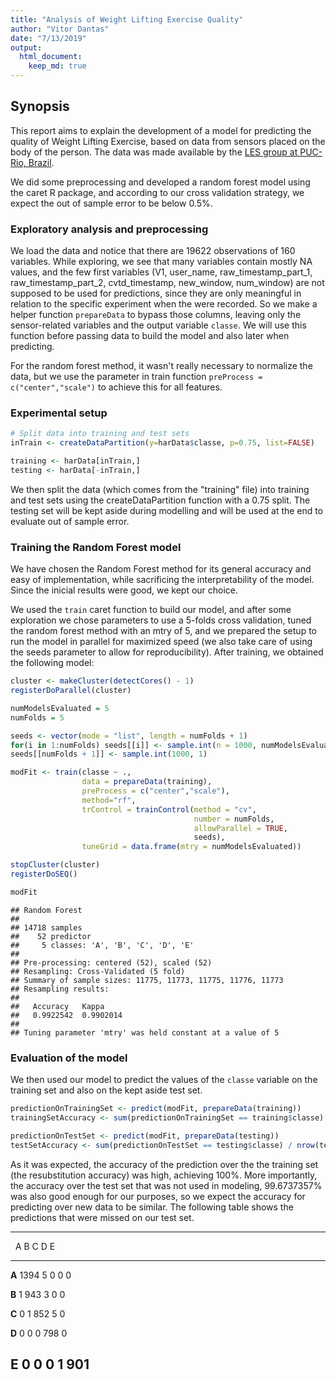 ```yaml
---
title: "Analysis of Weight Lifting Exercise Quality"
author: "Vitor Dantas"
date: "7/13/2019"
output: 
  html_document: 
    keep_md: true 
---
```


## Synopsis

This report aims to explain the development of a model for predicting the
quality of Weight Lifting Exercise, based on data from sensors placed on the
body of the person. The data was made available by the
[LES group at PUC-Rio, Brazil](http://groupware.les.inf.puc-rio.br/har).

We did some preprocessing and developed a random forest model using the caret R
package, and according to our cross validation strategy, we expect the out of
sample error to be below 0.5%.

### Exploratory analysis and preprocessing





We load the data and notice that there are 19622 observations of
160 variables. While exploring, we see that many variables contain
mostly NA values, and the few first variables (V1, user_name, raw_timestamp_part_1, raw_timestamp_part_2, cvtd_timestamp, new_window, num_window) are not
supposed to be used for predictions, since they are only meaningful in relation
to the specific experiment when the were recorded. So we make a helper function
`prepareData` to bypass those columns, leaving only the sensor-related variables
and the output variable `classe`. We will use this function before passing data
to build the model and also later when predicting.



For the random forest method, it wasn't really necessary to normalize the data,
but we use the parameter in train function `preProcess = c("center","scale")`
to achieve this for all features.

### Experimental setup


```r
# Split data into training and test sets
inTrain <- createDataPartition(y=harData$classe, p=0.75, list=FALSE)

training <- harData[inTrain,]
testing <- harData[-inTrain,]
```

We then split the data (which comes from the "training" file) into training and
test sets using the createDataPartition function with a 0.75 split. The testing
set will be kept aside during modelling and will be used at the end to evaluate
out of sample error.

### Training the Random Forest model

We have chosen the Random Forest method for its general accuracy and easy of
implementation, while sacrificing the interpretability of the model. Since the
inicial results were good, we kept our choice.

We used the `train` caret function to build our model, and after some
exploration we chose parameters to use a 5-folds cross validation, tuned the
random forest method with an mtry of 5, and we prepared the setup to run the
model in parallel for maximized speed (we also take care of using the seeds
parameter to allow for reproducibility). After training, we obtained the
following model:


```r
cluster <- makeCluster(detectCores() - 1)
registerDoParallel(cluster)

numModelsEvaluated = 5
numFolds = 5

seeds <- vector(mode = "list", length = numFolds + 1)
for(i in 1:numFolds) seeds[[i]] <- sample.int(n = 1000, numModelsEvaluated)
seeds[[numFolds + 1]] <- sample.int(1000, 1)

modFit <- train(classe ~ .,
                data = prepareData(training),
                preProcess = c("center","scale"),
                method="rf",
                trControl = trainControl(method = "cv",
                                         number = numFolds,
                                         allowParallel = TRUE,
                                         seeds),
                tuneGrid = data.frame(mtry = numModelsEvaluated))

stopCluster(cluster)
registerDoSEQ()

modFit
```

```
## Random Forest 
## 
## 14718 samples
##    52 predictor
##     5 classes: 'A', 'B', 'C', 'D', 'E' 
## 
## Pre-processing: centered (52), scaled (52) 
## Resampling: Cross-Validated (5 fold) 
## Summary of sample sizes: 11775, 11773, 11775, 11776, 11773 
## Resampling results:
## 
##   Accuracy   Kappa    
##   0.9922542  0.9902014
## 
## Tuning parameter 'mtry' was held constant at a value of 5
```

### Evaluation of the model

We then used our model to predict the values of the `classe` variable on the
training set and also on the kept aside test set.


```r
predictionOnTrainingSet <- predict(modFit, prepareData(training))
trainingSetAccuracy <- sum(predictionOnTrainingSet == training$classe) / nrow(training)

predictionOnTestSet <- predict(modFit, prepareData(testing))
testSetAccuracy <- sum(predictionOnTestSet == testing$classe) / nrow(testing)
```

As it was expected, the accuracy of the prediction over the the training set
(the resubstitution accuracy) was high, achieving
100%. More importantly, the accuracy over the test set
that was not used in modeling, 99.6737357% was also good enough
for our purposes, so we expect the accuracy for predicting over new data to be
similar. The following table shows the predictions that were missed on our test
set.


---------------------------------------
 &nbsp;    A      B     C     D     E  
-------- ------ ----- ----- ----- -----
 **A**    1394    5     0     0     0  

 **B**     1     943    3     0     0  

 **C**     0      1    852    5     0  

 **D**     0      0     0    798    0  

 **E**     0      0     0     1    901 
---------------------------------------
